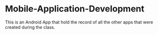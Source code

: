# Mobile-Application-Development
  This is an Android App that hold the record of all the other apps that were created during the class.
 
